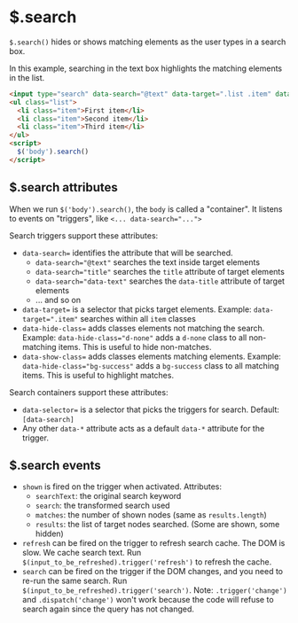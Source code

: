 # $.search

`$.search()` hides or shows matching elements as the user types in a search box.

In this example, searching in the text box highlights the matching elements in the list.

```html
<input type="search" data-search="@text" data-target=".list .item" data-hide-class="d-none">
<ul class="list">
  <li class="item">First item</li>
  <li class="item">Second item</li>
  <li class="item">Third item</li>
</ul>
<script>
  $('body').search()
</script>
```


## $.search attributes

When we run `$('body').search()`, the `body` is called a "container". It
listens to events on "triggers", like `<... data-search="...">`

Search triggers support these attributes:

- `data-search=` identifies the attribute that will be searched.
  - `data-search="@text"` searches the text inside target elements
  - `data-search="title"` searches the `title` attribute of target elements
  - `data-search="data-text"` searches the `data-title` attribute of target elements
  - ... and so on
- `data-target=` is a selector that picks target elements. Example:
  `data-target=".item"` searches within all `item` classes
- `data-hide-class=` adds classes elements not matching the search. Example:
  `data-hide-class="d-none"` adds a `d-none` class to all non-matching items.
  This is useful to hide non-matches.
- `data-show-class=` adds classes elements matching elements. Example:
  `data-hide-class="bg-success"` adds a `bg-success` class to all matching items.
  This is useful to highlight matches.

<!--
TODO: Document
- `data-transform="strip"`
- `data-change="words"`
-->

Search containers support these attributes:

- `data-selector=` is a selector that picks the triggers for search. Default: `[data-search]`
- Any other `data-*` attribute acts as a default `data-*` attribute for the trigger.

## $.search events

- `shown` is fired on the trigger when activated. Attributes:
  - `searchText`: the original search keyword
  - `search`: the transformed search used
  - `matches`: the number of shown nodes (same as `results.length`)
  - `results`: the list of target nodes searched. (Some are shown, some hidden)
- `refresh` can be fired on the trigger to refresh search cache. The DOM is
  slow. We cache search text. Run `$(input_to_be_refreshed).trigger('refresh')`
  to refresh the cache.
- `search` can be fired on the trigger if the DOM changes, and you need to
  re-run the same search. Run `$(input_to_be_refreshed).trigger('search')`.
  Note: `.trigger('change')` and `.dispatch('change')` won't work because the
  code will refuse to search again since the query has not changed.
